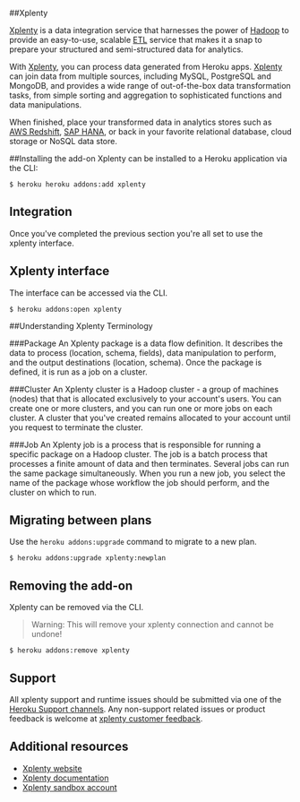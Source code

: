 ##Xplenty

[Xplenty](http://www.xplenty.com) is a data integration service that harnesses the power of [Hadoop](http://hadoop.apache.org) to provide an easy-to-use, scalable [ETL](http://en.wikipedia.org/wiki/Extract,_transform,_load) service that makes it a snap to prepare your structured and semi-structured data for analytics.

With [Xplenty](http://www.xplenty.com), you can process data generated from Heroku apps. [Xplenty](http://www.xplenty.com) can join data from multiple sources, including MySQL, PostgreSQL and MongoDB, and provides a wide range of out-of-the-box data transformation tasks, from simple sorting and aggregation to sophisticated functions and data manipulations.

When finished, place your transformed data in analytics stores such as [AWS Redshift](https://aws.amazon.com/redshift), [SAP HANA](https://aws.amazon.com/sap/saphana), or back in your favorite relational database, cloud storage or NoSQL data store.


##Installing the add-on
Xplenty can be installed to a Heroku application via the CLI:


```term
$ heroku heroku addons:add xplenty
```
## Integration


Once you've completed the previous section you're all set to use the xplenty interface.



## Xplenty interface

The interface can be accessed via the CLI.

```term
$ heroku addons:open xplenty
```

##Understanding Xplenty Terminology

###Package
An Xplenty package is a data flow definition. It describes the data to process (location, schema, fields), data manipulation to perform, and the output destinations (location, schema). Once the package is defined, it is run as a job on a cluster.

###Cluster
An Xplenty cluster is a Hadoop cluster - a group of machines (nodes) that that is allocated exclusively to your account's users. You can create one or more clusters, and you can run one or more jobs on each cluster. A cluster that you've created remains allocated to your account until you request to terminate the cluster.

###Job
An Xplenty job is a process that is responsible for running a specific package on a Hadoop cluster. The job is a batch process that processes a finite amount of data and then terminates. Several jobs can run the same package simultaneously. When you run a new job, you select the name of the package whose workflow the job should perform, and the cluster on which to run.


## Migrating between plans


Use the `heroku addons:upgrade` command to migrate to a new plan.

```term
$ heroku addons:upgrade xplenty:newplan
```

## Removing the add-on

Xplenty can be removed via the  CLI.

> Warning:
>  This will remove your xplenty connection and cannot be undone!

```term
$ heroku addons:remove xplenty
```

## Support

All xplenty support and runtime issues should be submitted via one of the [Heroku Support channels](https://support.heroku.com). Any non-support related issues or product feedback is welcome at [xplenty customer feedback](https://xplenty.uservoice.com).

## Additional resources
* [Xplenty website](https://www.xplenty.com)
* [Xplenty documentation](http://community.xplenty.com/knowledgebase/)
* [Xplenty sandbox account](https://www.xplenty.com/signup/)
